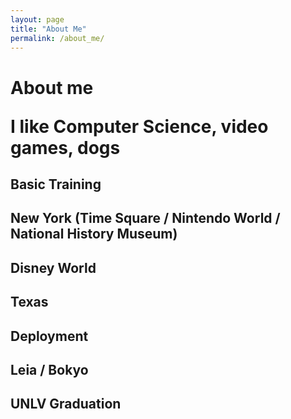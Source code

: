 ```yaml
---
layout: page
title: "About Me"
permalink: /about_me/
---
```


<html>
  <head>
    <meta charset="utf-8">
    <meta http-equiv="X-UA-Compatible" content="IE=edge">
    <meta name="description" content="">
    <meta name="viewport" content="width=device-width, initial-scale=1">
    <link rel="stylesheet" href="../styles.css">
  </head>

<body>
 <h1> About me
 <p> I like Computer Science, video games, dogs
 <h2> Basic Training
 <h2> New York (Time Square / Nintendo World / National History Museum)
 <h2> Disney World
 <h2> Texas
 <h2> Deployment
 <h2> Leia / Bokyo
 <h2> UNLV Graduation
 